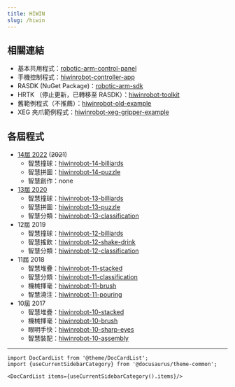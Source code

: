 ```yaml
---
title: HIWIN
slug: /hiwin
---
```


## 相關連結
- 基本共用程式：[robotic-arm-control-panel](https://github.com/nfu-irs-lab/robotic-arm-control-panel)
- 手機控制程式：[hiwinrobot-controller-app](https://github.com/nfu-irs-lab/hiwinrobot-controller-app)
- RASDK (NuGet Package)：[robotic-arm-sdk](https://github.com/nfu-irs-lab/robotic-arm-sdk)
- HRTK （停止更新，已轉移至 RASDK）：[hiwinrobot-toolkit](https://github.com/nfu-irs-lab/hiwinrobot-toolkit)
- 舊範例程式（不推薦）：[hiwinrobot-old-example](https://github.com/nfu-irs-lab/hiwinrobot-old-example/tree/master)
- XEG 夾爪範例程式：[hiwinrobot-xeg-gripper-example](https://github.com/nfu-irs-lab/hiwinrobot-xeg-gripper-example)

## 各屆程式
- [14屆 2022](./hiwin/14th) (~~2021~~)
  - 智慧撞球：[hiwinrobot-14-billiards](https://github.com/nfu-irs-lab/hiwinrobot-14-billiards)
  - 智慧拼圖：[hiwinrobot-14-puzzle](https://github.com/nfu-irs-lab/hiwinrobot-14-puzzle)
  - 智慧創作：none
- [13屆 2020](./hiwin/13th)
  - 智慧撞球：[hiwinrobot-13-billiards](https://github.com/nfu-irs-lab/hiwinrobot-13-billiards)
  - 智慧拼圖：[hiwinrobot-13-puzzle](https://github.com/nfu-irs-lab/hiwinrobot-13-puzzle)
  - 智慧分類：[hiwinrobot-13-classification](https://github.com/nfu-irs-lab/hiwinrobot-13-classification)
- 12屆 2019
  - 智慧撞球：[hiwinrobot-12-billiards](https://github.com/nfu-irs-lab/hiwinrobot-12-billiards)
  - 智慧搖飲：[hiwinrobot-12-shake-drink](https://github.com/nfu-irs-lab/hiwinrobot-12-shake-drink)
  - 智慧分類：[hiwinrobot-12-classification](https://github.com/nfu-irs-lab/hiwinrobot-12-classification)
- 11屆 2018
  - 智慧堆疊：[hiwinrobot-11-stacked](https://github.com/nfu-irs-lab/hiwinrobot-11-stacked)
  - 智慧分類：[hiwinrobot-11-classification](https://github.com/nfu-irs-lab/hiwinrobot-11-classification)
  - 機械揮毫：[hiwinrobot-11-brush](https://github.com/nfu-irs-lab/hiwinrobot-11-brush)
  - 智慧澆注：[hiwinrobot-11-pouring](https://github.com/nfu-irs-lab/hiwinrobot-11-pouring)
- 10屆 2017
  - 智慧堆疊：[hiwinrobot-10-stacked](https://github.com/nfu-irs-lab/hiwinrobot-10-stacked)
  - 機械揮毫：[hiwinrobot-10-brush](https://github.com/nfu-irs-lab/hiwinrobot-10-brush)
  - 眼明手快：[hiwinrobot-10-sharp-eyes](https://github.com/nfu-irs-lab/hiwinrobot-10-sharp-eyes)
  - 智慧裝配：[hiwinrobot-10-assembly](https://github.com/nfu-irs-lab/hiwinrobot-10-assembly)

---

```mdx-code-block
import DocCardList from '@theme/DocCardList';
import {useCurrentSidebarCategory} from '@docusaurus/theme-common';

<DocCardList items={useCurrentSidebarCategory().items}/>
```
